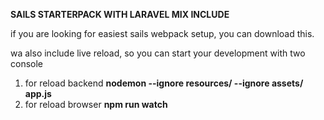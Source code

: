 **SAILS STARTERPACK WITH LARAVEL MIX INCLUDE**

if you are looking for easiest sails webpack setup, you can download this.

wa also include live reload, so you can start your development with two console

1. for reload backend
 **nodemon --ignore resources/ --ignore assets/ app.js**
2. for reload browser
**npm run watch**
